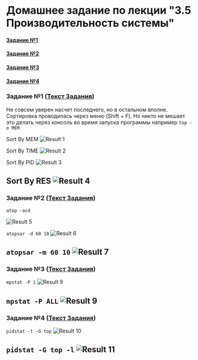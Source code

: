 # Домашнее задание по лекции "3.5 Производительность системы"

#### [Задание №1](#задание-1-текст-задания)
#### [Задание №2](#задание-2-текст-задания)
#### [Задание №3](#задание-3-текст-задания)
#### [Задание №4](#задание-4-текст-задания)


### Задание №1 ([Текст Задания](https://github.com/netology-code/slin-homeworks/blob/slin-7/3-05.md#%D0%B7%D0%B0%D0%B4%D0%B0%D0%BD%D0%B8%D0%B5-1))

Не совсем уверен насчет последнего, но в остальном вполне.
Сортировка проводилась через меню (Shift + F).
Но никто не мешает это делать через консоль во время запуска программы например `top -o MEM`

Sort By MEM
![Result 1](assets/images/hw-16/hw-16-01-1.png)

Sort By TIME
![Result 2](assets/images/hw-16/hw-16-01-2.png)

Sort By PID
![Result 3](assets/images/hw-16/hw-16-01-3.png)

Sort By RES
![Result 4](assets/images/hw-16/hw-16-01-4.png)
---

### Задание №2 ([Текст Задания](https://github.com/netology-code/slin-homeworks/blob/slin-7/3-05.md#%D0%B7%D0%B0%D0%B4%D0%B0%D0%BD%D0%B8%D0%B5-2))

`atop -acd`

![Result 5](assets/images/hw-16/hw-16-02-1.png)

`atopsar -d 60 10`
![Result 6](assets/images/hw-16/hw-16-02-2.png)

`atopsar -m 60 10`
![Result 7](assets/images/hw-16/hw-16-02-3.png)
---

### Задание №3 ([Текст Задания](https://github.com/netology-code/slin-homeworks/blob/slin-7/3-05.md#%D0%B7%D0%B0%D0%B4%D0%B0%D0%BD%D0%B8%D0%B5-3))

`mpstat -P 1`
![Result 9](assets/images/hw-16/hw-16-03-1.png)

`mpstat -P ALL`
![Result 9](assets/images/hw-16/hw-16-03-2.png)
---

### Задание №4 ([Текст Задания](https://github.com/netology-code/slin-homeworks/blob/slin-7/3-05.md#%D0%B7%D0%B0%D0%B4%D0%B0%D0%BD%D0%B8%D0%B5-4))

`pidstat -t -G top`
![Result 10](assets/images/hw-16/hw-16-04-1.png)

`pidstat -G top -l`
![Result 11](assets/images/hw-16/hw-16-04-2.png)
---


